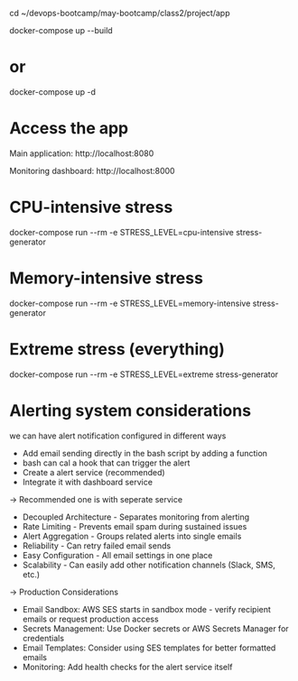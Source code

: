 

cd ~/devops-bootcamp/may-bootcamp/class2/project/app

docker-compose up --build

# or 

docker-compose up -d

# Access the app

Main application: http://localhost:8080

Monitoring dashboard: http://localhost:8000

# CPU-intensive stress
docker-compose run --rm -e STRESS_LEVEL=cpu-intensive stress-generator

# Memory-intensive stress
docker-compose run --rm -e STRESS_LEVEL=memory-intensive stress-generator

# Extreme stress (everything)
docker-compose run --rm -e STRESS_LEVEL=extreme stress-generator





# Alerting system considerations
 we can have alert notification configured in different ways

- Add email sending directly in the bash script by adding a function
- bash can cal a hook that can trigger the alert
- Create a alert service (recommended)
- Integrate it with dashboard service

-> Recommended one is with seperate service

- Decoupled Architecture - Separates monitoring from alerting
- Rate Limiting - Prevents email spam during sustained issues
- Alert Aggregation - Groups related alerts into single emails
- Reliability - Can retry failed email sends
- Easy Configuration - All email settings in one place
- Scalability - Can easily add other notification channels (Slack, SMS, etc.)

-> Production Considerations

- Email Sandbox: AWS SES starts in sandbox mode - verify recipient emails or request production access
- Secrets Management: Use Docker secrets or AWS Secrets Manager for credentials
- Email Templates: Consider using SES templates for better formatted emails
- Monitoring: Add health checks for the alert service itself